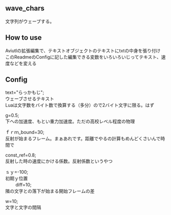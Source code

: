 ## wave_chars

文字列がウェーブする。

## How to use
Aviutlの拡張編集で、テキストオブジェクトのテキストにtxtの中身を張り付け  
このReadmeのConfigに記した編集できる変数をいろいろいじってテキスト、速度などを変える  

## Config

text="らっかもじ";  
ウェーブさせるテキスト  
Luaは文字数をバイト数で換算する（多分）ので2バイト文字に限る。はず  
  
g=0.5;  
下への加速度、もとい重力加速度。ただの高校レベル程度の物理  
  
ｆｒｍ_bound=30;  
反射が始まるフレーム。まぁあれです。距離でやるの計算もめんどくさいんで時間で  
  
const_ref=0.8;  
反射した時の速度にかける係数。反射係数というやつ  
  
ｓｙ=-100;  
初期ｙ位置  
　　
diff=10;  
隣の文字との落下が始まる開始フレームの差  
  
w=10;  
文字と文字の間隔  
  
